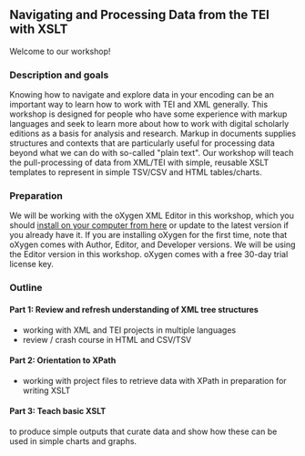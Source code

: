 ## Navigating and Processing Data from the TEI with XSLT

Welcome to our workshop! 

### Description and goals
Knowing how to navigate and explore data in your encoding can be an important way to learn how to work with TEI and XML generally. This workshop is designed for people who have some experience with markup languages and seek to learn more about how to work with digital scholarly editions as a basis for analysis and research. Markup in documents supplies structures and contexts that are particularly useful for processing data beyond what we can do with so-called "plain text". Our workshop will teach the pull-processing of data from XML/TEI with simple, reusable XSLT templates to represent in simple TSV/CSV and HTML tables/charts.

### Preparation
We will be working with the oXygen XML Editor in this workshop, which you should [install on your computer from here](https://www.oxygenxml.com/xml_editor/download_oxygenxml_editor.html) or update to the latest version if you already have it. If you are installing oXygen for the first time, note that oXygen comes with Author, Editor, and Developer versions. We will be using the Editor version in this workshop. oXygen comes with a free 30-day trial license key. 

### Outline
#### Part 1: Review and refresh understanding of XML tree structures
* working with XML and TEI projects in multiple languages 
* review / crash course in HTML and CSV/TSV

#### Part 2: Orientation to XPath
* working with project files to retrieve data with XPath in preparation for writing XSLT

#### Part 3: Teach basic XSLT
to produce simple outputs that curate data and show how these can be used in simple charts and graphs.



